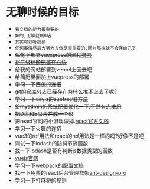 # 无聊时候的目标
- `看文档的能力很重要的`
- `妹的,无聊就刷B站`
- `其实可以听视频`
- `任何事情尽最大努力去做是很重要的,因为那样就不会怪自己了`
- ~~优化下部署vuexpress的流程[参考](https://www.bilibili.com/video/BV17G4y177YJ/?spm_id_from=333.337.search-card.all.click&vd_source=fa248929cbbce67cc8afaf2d6b210f14)~~
- ~~[将二级标题部署在右边](https://www.cnblogs.com/dingshaohua/p/16618802.html)~~
- ~~给我的网站部署到vercel上面去吧.~~
- ~~给简历里面加上vuepress的部署~~
- ~~学习一下西施的连招~~
- ~~git的仓库分支已经存在为什么推不上去了呢?~~
- ~~学习一下dayjs的subtract()方法~~
- ~~给myadmin的系统配置优化一下,不然有点难用~~
- ~~把D盘和E盘合并成一个盘~~
- 把react官网的小游戏做掉.[react官方文档](https://react.docschina.org/)
- 学习一下火舞的连招
- vue3的ref用法和react的ref用法是一样的吗?好像不是吧
- 测试一下lodash的防抖节流函数
- 找一下lodash是否有判断js数据类型的函数
- [vuejs官网](https://cn.vuejs.org)
- 学习一下webpack的配置[文档](https://www.webpackjs.com/concepts/)
- 找一下免费的react后台管理框架[ant-design-pro](https://pro.ant.design/zh-CN/docs/getting-started/)
- 学习一下打麻将的规则